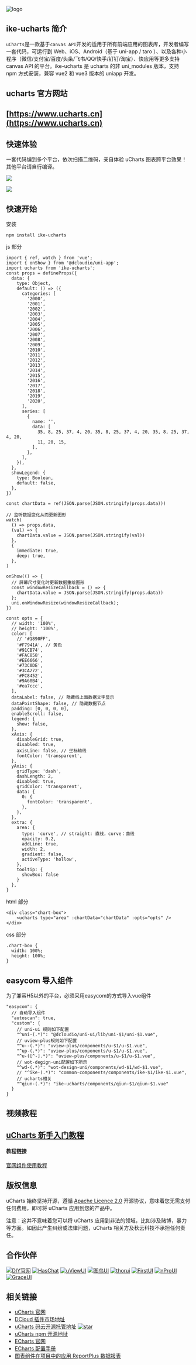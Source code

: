 ![logo](https://img-blog.csdnimg.cn/4a276226973841468c1be356f8d9438b.png)

<!-- [![star](https://gitee.com/uCharts/uCharts/badge/star.svg?theme=gvp)](https://gitee.com/uCharts/uCharts/stargazers)
[![fork](https://gitee.com/uCharts/uCharts/badge/fork.svg?theme=gvp)](https://gitee.com/uCharts/uCharts/members)
[![License](https://img.shields.io/badge/license-Apache%202-4EB1BA.svg)](https://www.apache.org/licenses/LICENSE-2.0.html)
[![npm package](https://img.shields.io/npm/v/@qiun/ucharts.svg?style=flat-square)](https://www.npmjs.com/~qiun) -->

## ike-ucharts 简介

`uCharts`是一款基于`canvas API`开发的适用于所有前端应用的图表库，开发者编写一套代码，可运行到 Web、iOS、Android（基于 uni-app
/
taro ）、以及各种小程序（微信/支付宝/百度/头条/飞书/QQ/快手/钉钉/淘宝）、快应用等更多支持 canvas
API 的平台。ike-ucharts 是 ucharts 的非 uni_modules 版本，支持 npm 方式安装，兼容 vue2 和 vue3 版本的 uniapp 开发。

## ucharts 官方网站

## [https://www.ucharts.cn](https://www.ucharts.cn)

## 快速体验

一套代码编到多个平台，依次扫描二维码，亲自体验 uCharts 图表跨平台效果！其他平台请自行编译。

![](https://www.ucharts.cn/images/web/guide/qrcode20220224.png)

![](https://img-blog.csdnimg.cn/7d0115593ff24ac39a224fb7c6ed72a4.png)

## 快速开始

安装

```
npm install ike-ucharts
```

js 部分

```
import { ref, watch } from 'vue';
import { onShow } from '@dcloudio/uni-app';
import ucharts from 'ike-ucharts';
const props = defineProps({
  data: {
    type: Object,
    default: () => ({
      categories: [
        '2000',
        '2001',
        '2002',
        '2003',
        '2004',
        '2005',
        '2006',
        '2007',
        '2008',
        '2009',
        '2010',
        '2011',
        '2012',
        '2013',
        '2014',
        '2015',
        '2016',
        '2017',
        '2018',
        '2019',
        '2020',
      ],
      series: [
        {
          name: '',
          data: [
            35, 8, 25, 37, 4, 20, 35, 8, 25, 37, 4, 20, 35, 8, 25, 37, 4, 20,
            11, 20, 15,
          ],
        },
      ],
    }),
  },
  showLegend: {
    type: Boolean,
    default: false,
  },
})

const chartData = ref(JSON.parse(JSON.stringify(props.data)))

// 监听数据变化从而更新图形
watch(
  () => props.data,
  (val) => {
    chartData.value = JSON.parse(JSON.stringify(val))
  },
  {
    immediate: true,
    deep: true,
  },
)

onShow(() => {
  // 屏幕尺寸变化时更新数据重绘图形
  const windowResizeCallback = () => {
    chartData.value = JSON.parse(JSON.stringify(props.data))
  };
  uni.onWindowResize(windowResizeCallback);
})

const opts = {
  // width: '100%',
  // height: '100%',
  color: [
    // '#1890FF',
    '#F7941A', // 黄色
    '#91CB74',
    '#FAC858',
    '#EE6666',
    '#73C0DE',
    '#3CA272',
    '#FC8452',
    '#9A60B4',
    '#ea7ccc',
  ],
  dataLabel: false, // 隐藏线上面数据文字显示
  dataPointShape: false, // 隐藏数据节点
  padding: [0, 0, 0, 0],
  enableScroll: false,
  legend: {
    show: false,
  },
  xAxis: {
    disableGrid: true,
    disabled: true,
    axisLine: false, // 坐标轴线
    fontColor: 'transparent',
  },
  yAxis: {
    gridType: 'dash',
    dashLength: 2,
    disabled: true,
    gridColor: 'transparent',
    data: {
      0: {
        fontColor: 'transparent',
      },
    },
  },
  extra: {
    area: {
      type: 'curve', // straight: 直线，curve：曲线
      opacity: 0.2,
      addLine: true,
      width: 2,
      gradient: false,
      activeType: 'hollow',
    },
    tooltip: {
      showBox: false
    }
  },
}
```

html 部分

```
<div class="chart-box">
    <ucharts type="area" :chartData="chartData" :opts="opts" />
</div>
```

css 部分

```
.chart-box {
  width: 100%;
  height: 100%;
}
```

## easycom 导入组件
为了兼容H5以外的平台，必须采用easycom的方式导入vue组件
```
"easycom": {
  // 自动导入组件
  "autoscan": true,
  "custom": {
    // uni-ui 规则如下配置
    "^uni-(.*)": "@dcloudio/uni-ui/lib/uni-$1/uni-$1.vue",
    // uview-plus规则如下配置
    "^u--(.*)": "uview-plus/components/u-$1/u-$1.vue",
    "^up-(.*)": "uview-plus/components/u-$1/u-$1.vue",
    "^u-([^-].*)": "uview-plus/components/u-$1/u-$1.vue",
    // wot-degign-uni配置如下所示
    "^wd-(.*)": "wot-design-uni/components/wd-$1/wd-$1.vue",
    // "^ike-(.*)": "common-components/components/ike-$1/ike-$1.vue",
    // ucharts相关
    "^qiun-(.*)": "ike-ucharts/components/qiun-$1/qiun-$1.vue"
  }
}
```

## 视频教程

## [uCharts 新手入门教程](https://www.bilibili.com/video/BV1qA411Q7se/?share_source=copy_web&vd_source=42a1242f9aaade6427736af69eb2e1d9)

#### 教程链接

[官网组件使用教程](https://www.ucharts.cn/v2/#/tool/index)

## 版权信息

uCharts 始终坚持开源，遵循
[Apache Licence 2.0](https://www.apache.org/licenses/LICENSE-2.0.html)
开源协议，意味着您无需支付任何费用，即可将 uCharts 应用到您的产品中。

注意：这并不意味着您可以将 uCharts 应用到非法的领域，比如涉及赌博，暴力等方面。如因此产生纠纷或法律问题，uCharts 相关方及秋云科技不承担任何责任。

## 合作伙伴

[![DIY官网](https://www.ucharts.cn/images/web/guide/links/diy-gw.png)](https://www.diygw.com/)
[![HasChat](https://www.ucharts.cn/images/web/guide/links/haschat.png)](https://gitee.com/howcode/has-chat)
[![uViewUI](https://www.ucharts.cn/images/web/guide/links/uView.png)](https://www.uviewui.com/)
[![图鸟UI](https://www.ucharts.cn/images/web/guide/links/tuniao.png)](https://ext.dcloud.net.cn/plugin?id=7088)
[![thorui](https://www.ucharts.cn/images/web/guide/links/thorui.png)](https://ext.dcloud.net.cn/publisher?id=202)
[![FirstUI](https://www.ucharts.cn/images/web/guide/links/first.png)](https://www.firstui.cn/)
[![nProUI](https://www.ucharts.cn/images/web/guide/links/nPro.png)](https://ext.dcloud.net.cn/plugin?id=5169)
[![GraceUI](https://www.ucharts.cn/images/web/guide/links/grace.png)](https://www.graceui.com/)

## 相关链接

- [uCharts 官网](https://www.ucharts.cn)
- [DCloud 插件市场地址](https://ext.dcloud.net.cn/plugin?id=271)
- [uCharts 码云开源托管地址](https://gitee.com/uCharts/uCharts)
  [![star](https://gitee.com/uCharts/uCharts/badge/star.svg?theme=gvp)](https://gitee.com/uCharts/uCharts/stargazers)
- [uCharts npm 开源地址](https://www.ucharts.cn)
- [ECharts 官网](https://echarts.apache.org/zh/index.html)
- [ECharts 配置手册](https://echarts.apache.org/zh/option.html)
- [图表组件在项目中的应用 ReportPlus 数据报表](https://www.ucharts.cn/v2/#/layout/info?id=1)
